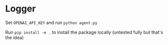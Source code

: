 # Logger

Set `OPENAI_API_KEY` and run `python agent.py`

Run `pip install -e .` to install the package locally (untested fully but that's the idea)

